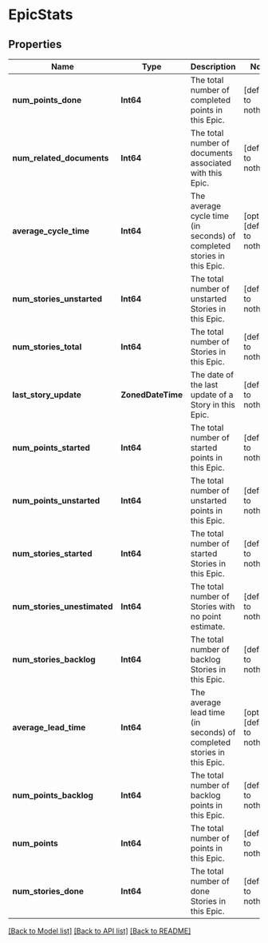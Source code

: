 # EpicStats


## Properties
Name | Type | Description | Notes
------------ | ------------- | ------------- | -------------
**num_points_done** | **Int64** | The total number of completed points in this Epic. | [default to nothing]
**num_related_documents** | **Int64** | The total number of documents associated with this Epic. | [default to nothing]
**average_cycle_time** | **Int64** | The average cycle time (in seconds) of completed stories in this Epic. | [optional] [default to nothing]
**num_stories_unstarted** | **Int64** | The total number of unstarted Stories in this Epic. | [default to nothing]
**num_stories_total** | **Int64** | The total number of Stories in this Epic. | [default to nothing]
**last_story_update** | **ZonedDateTime** | The date of the last update of a Story in this Epic. | [default to nothing]
**num_points_started** | **Int64** | The total number of started points in this Epic. | [default to nothing]
**num_points_unstarted** | **Int64** | The total number of unstarted points in this Epic. | [default to nothing]
**num_stories_started** | **Int64** | The total number of started Stories in this Epic. | [default to nothing]
**num_stories_unestimated** | **Int64** | The total number of Stories with no point estimate. | [default to nothing]
**num_stories_backlog** | **Int64** | The total number of backlog Stories in this Epic. | [default to nothing]
**average_lead_time** | **Int64** | The average lead time (in seconds) of completed stories in this Epic. | [optional] [default to nothing]
**num_points_backlog** | **Int64** | The total number of backlog points in this Epic. | [default to nothing]
**num_points** | **Int64** | The total number of points in this Epic. | [default to nothing]
**num_stories_done** | **Int64** | The total number of done Stories in this Epic. | [default to nothing]


[[Back to Model list]](../README.md#models) [[Back to API list]](../README.md#api-endpoints) [[Back to README]](../README.md)


